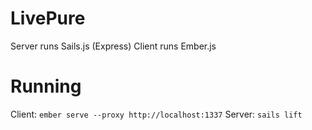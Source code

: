 LivePure
===

Server runs Sails.js (Express)
Client runs Ember.js

# Running
Client: `ember serve --proxy http://localhost:1337`
Server: `sails lift`
